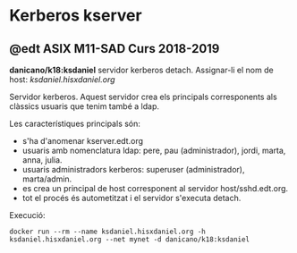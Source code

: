 # Kerberos kserver
## @edt ASIX M11-SAD Curs 2018-2019

**danicano/k18:ksdaniel** servidor kerberos detach. 
  Assignar-li el nom de host: *ksdaniel.hisxdaniel.org*

Servidor kerberos. Aquest servidor crea els principals corresponents als clàssics
usuaris que tenim també a ldap.

Les característiques principals són:
 * s'ha d'anomenar kserver.edt.org
 * usuaris amb nomenclatura ldap:   pere, pau (administrador), jordi, marta, anna, julia.
 * usuaris administradors kerberos: superuser (administrador), marta/admin.
 * es crea un principal de host corresponent al servidor host/sshd.edt.org.
 * tot el procés és autometitzat i el servidor s'executa detach.

Execució:
```
docker run --rm --name ksdaniel.hisxdaniel.org -h ksdaniel.hisxdaniel.org --net mynet -d danicano/k18:ksdaniel
```
